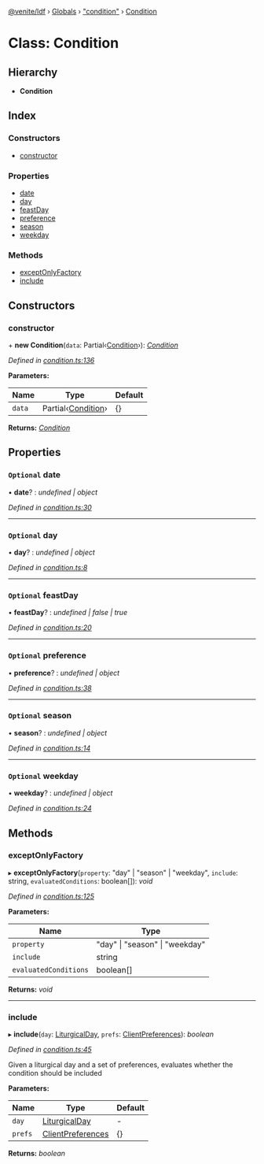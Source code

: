 [@venite/ldf](../README.md) › [Globals](../globals.md) › ["condition"](../modules/_condition_.md) › [Condition](_condition_.condition.md)

# Class: Condition

## Hierarchy

* **Condition**

## Index

### Constructors

* [constructor](_condition_.condition.md#constructor)

### Properties

* [date](_condition_.condition.md#optional-date)
* [day](_condition_.condition.md#optional-day)
* [feastDay](_condition_.condition.md#optional-feastday)
* [preference](_condition_.condition.md#optional-preference)
* [season](_condition_.condition.md#optional-season)
* [weekday](_condition_.condition.md#optional-weekday)

### Methods

* [exceptOnlyFactory](_condition_.condition.md#exceptonlyfactory)
* [include](_condition_.condition.md#include)

## Constructors

###  constructor

\+ **new Condition**(`data`: Partial‹[Condition](_condition_.condition.md)›): *[Condition](_condition_.condition.md)*

*Defined in [condition.ts:136](https://github.com/gbj/venite/blob/f05a927/ldf/src/condition.ts#L136)*

**Parameters:**

Name | Type | Default |
------ | ------ | ------ |
`data` | Partial‹[Condition](_condition_.condition.md)› | {} |

**Returns:** *[Condition](_condition_.condition.md)*

## Properties

### `Optional` date

• **date**? : *undefined | object*

*Defined in [condition.ts:30](https://github.com/gbj/venite/blob/f05a927/ldf/src/condition.ts#L30)*

___

### `Optional` day

• **day**? : *undefined | object*

*Defined in [condition.ts:8](https://github.com/gbj/venite/blob/f05a927/ldf/src/condition.ts#L8)*

___

### `Optional` feastDay

• **feastDay**? : *undefined | false | true*

*Defined in [condition.ts:20](https://github.com/gbj/venite/blob/f05a927/ldf/src/condition.ts#L20)*

___

### `Optional` preference

• **preference**? : *undefined | object*

*Defined in [condition.ts:38](https://github.com/gbj/venite/blob/f05a927/ldf/src/condition.ts#L38)*

___

### `Optional` season

• **season**? : *undefined | object*

*Defined in [condition.ts:14](https://github.com/gbj/venite/blob/f05a927/ldf/src/condition.ts#L14)*

___

### `Optional` weekday

• **weekday**? : *undefined | object*

*Defined in [condition.ts:24](https://github.com/gbj/venite/blob/f05a927/ldf/src/condition.ts#L24)*

## Methods

###  exceptOnlyFactory

▸ **exceptOnlyFactory**(`property`: "day" | "season" | "weekday", `include`: string, `evaluatedConditions`: boolean[]): *void*

*Defined in [condition.ts:125](https://github.com/gbj/venite/blob/f05a927/ldf/src/condition.ts#L125)*

**Parameters:**

Name | Type |
------ | ------ |
`property` | "day" &#124; "season" &#124; "weekday" |
`include` | string |
`evaluatedConditions` | boolean[] |

**Returns:** *void*

___

###  include

▸ **include**(`day`: [LiturgicalDay](_calendar_liturgical_day_.liturgicalday.md), `prefs`: [ClientPreferences](_liturgy_client_preferences_.clientpreferences.md)): *boolean*

*Defined in [condition.ts:45](https://github.com/gbj/venite/blob/f05a927/ldf/src/condition.ts#L45)*

Given a liturgical day and a set of preferences, evaluates whether the condition should be included

**Parameters:**

Name | Type | Default |
------ | ------ | ------ |
`day` | [LiturgicalDay](_calendar_liturgical_day_.liturgicalday.md) | - |
`prefs` | [ClientPreferences](_liturgy_client_preferences_.clientpreferences.md) | {} |

**Returns:** *boolean*
